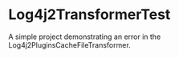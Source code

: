 # Log4j2TransformerTest
A simple project demonstrating an error in the Log4j2PluginsCacheFileTransformer. 
